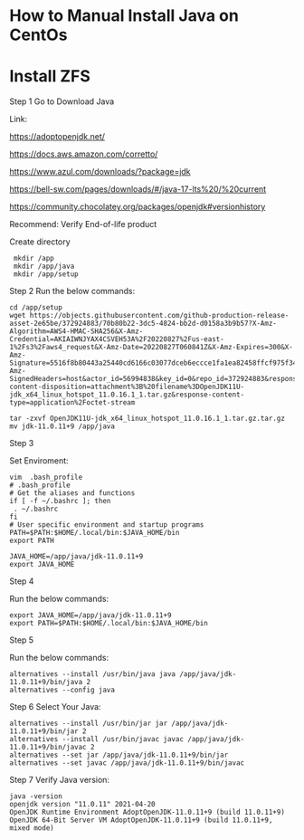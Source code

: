 # How to Manual Install Java on CentOs

# Install ZFS

Step 1
Go to Download Java 

Link:

https://adoptopenjdk.net/ 

https://docs.aws.amazon.com/corretto/

https://www.azul.com/downloads/?package=jdk

https://bell-sw.com/pages/downloads/#/java-17-lts%20/%20current

https://community.chocolatey.org/packages/openjdk#versionhistory

Recommend: Verify End-of-life product

Create directory

```
 mkdir /app
 mkdir /app/java
 mkdir /app/setup
```

Step 2
Run the below commands:

```
cd /app/setup
wget https://objects.githubusercontent.com/github-production-release-asset-2e65be/372924883/70b80b22-3dc5-4824-bb2d-d0158a3b9b57?X-Amz-Algorithm=AWS4-HMAC-SHA256&X-Amz-Credential=AKIAIWNJYAX4CSVEH53A%2F20220827%2Fus-east-1%2Fs3%2Faws4_request&X-Amz-Date=20220827T060841Z&X-Amz-Expires=300&X-Amz-Signature=5516f8b80443a25440cd6166c03077dceb6eccce1fa1ea82458ffcf975f34f68&X-Amz-SignedHeaders=host&actor_id=56994838&key_id=0&repo_id=372924883&response-content-disposition=attachment%3B%20filename%3DOpenJDK11U-jdk_x64_linux_hotspot_11.0.16.1_1.tar.gz&response-content-type=application%2Foctet-stream

tar -zxvf OpenJDK11U-jdk_x64_linux_hotspot_11.0.16.1_1.tar.gz.tar.gz
mv jdk-11.0.11+9 /app/java
```

Step 3

Set Enviroment:

```
vim  .bash_profile 
# .bash_profile
# Get the aliases and functions
if [ -f ~/.bashrc ]; then
 . ~/.bashrc
fi
# User specific environment and startup programs
PATH=$PATH:$HOME/.local/bin:$JAVA_HOME/bin
export PATH

JAVA_HOME=/app/java/jdk-11.0.11+9
export JAVA_HOME
```

Step 4

Run the below commands:

```
export JAVA_HOME=/app/java/jdk-11.0.11+9
export PATH=$PATH:$HOME/.local/bin:$JAVA_HOME/bin
```

Step 5

Run the below commands:

```
alternatives --install /usr/bin/java java /app/java/jdk-11.0.11+9/bin/java 2
alternatives --config java
```

Step 6
Select Your Java:

```
alternatives --install /usr/bin/jar jar /app/java/jdk-11.0.11+9/bin/jar 2
alternatives --install /usr/bin/javac javac /app/java/jdk-11.0.11+9/bin/javac 2
alternatives --set jar /app/java/jdk-11.0.11+9/bin/jar 
alternatives --set javac /app/java/jdk-11.0.11+9/bin/javac
```

Step 7
Verify Java version:

```
java -version
openjdk version "11.0.11" 2021-04-20
OpenJDK Runtime Environment AdoptOpenJDK-11.0.11+9 (build 11.0.11+9)
OpenJDK 64-Bit Server VM AdoptOpenJDK-11.0.11+9 (build 11.0.11+9, mixed mode)
```
